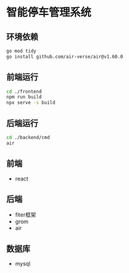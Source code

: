 # 智能停车管理系统

## 环境依赖
```bash
go mod tidy
go install github.com/air-verse/air@v1.60.0
```

## 前端运行
```bash
cd ./frontend
npm run build
npx serve -s build
```

## 后端运行
```bash
cd ./backend/cmd
air
```

## 前端
+ react
## 后端
+ fiter框架
+ grom
+ air
## 数据库
+ mysql
